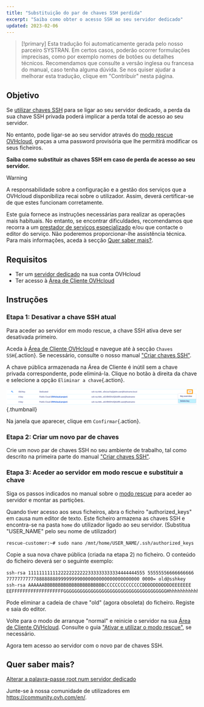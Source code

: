```yaml
---
title: "Substituição do par de chaves SSH perdida"
excerpt: "Saiba como obter o acesso SSH ao seu servidor dedicado"
updated: 2023-02-06
---
```


> [!primary]
> Esta tradução foi automaticamente gerada pelo nosso parceiro SYSTRAN. Em certos casos, poderão ocorrer formulações imprecisas, como por exemplo nomes de botões ou detalhes técnicos. Recomendamos que consulte a versão inglesa ou francesa do manual, caso tenha alguma dúvida. Se nos quiser ajudar a melhorar esta tradução, clique em "Contribuir" nesta página.
>

## Objetivo

Se [utilizar chaves SSH](/pages/bare_metal_cloud/dedicated_servers/creating-ssh-keys-dedicated) para se ligar ao seu servidor dedicado, a perda da sua chave SSH privada poderá implicar a perda total de acesso ao seu servidor.

No entanto, pode ligar-se ao seu servidor através do [modo rescue OVHcloud](/pages/bare_metal_cloud/dedicated_servers/rescue_mode), graças a uma password provisória que lhe permitirá modificar os seus ficheiros.

**Saiba como substituir as chaves SSH em caso de perda de acesso ao seu servidor.**

> [!warning]
>
> A responsabilidade sobre a configuração e a gestão dos serviços que a OVHcloud disponibiliza recai sobre o utilizador. Assim, deverá certificar-se de que estes funcionam corretamente.
>
> Este guia fornece as instruções necessárias para realizar as operações mais habituais. No entanto, se encontrar dificuldades, recomendamos que recorra a um [prestador de serviços especializado](https://partner.ovhcloud.com/pt/directory/) e/ou que contacte o editor do serviço. Não poderemos proporcionar-lhe assistência técnica. Para mais informações, aceda à secção [Quer saber mais?](#go-further).
>

## Requisitos

- Ter um [servidor dedicado](https://www.ovhcloud.com/pt/bare-metal/) na sua conta OVHcloud
- Ter acesso à [Área de Cliente OVHcloud](https://www.ovh.com/auth/?action=gotomanager&from=https://www.ovh.pt/&ovhSubsidiary=pt)

## Instruções

### Etapa 1: Desativar a chave SSH atual

Para aceder ao servidor em modo rescue, a chave SSH ativa deve ser desativada primeiro.

Aceda à [Área de Cliente OVHcloud](https://www.ovh.com/auth/?action=gotomanager&from=https://www.ovh.pt/&ovhSubsidiary=pt) e navegue até à secção `Chaves SSH`{.action}. Se necessário, consulte o nosso manual ["Criar chaves SSH"](/pages/cloud/dedicated/creating-ssh-keys-dedicated#cpsshkey).

A chave pública armazenada na Área de Cliente é inútil sem a chave privada correspondente, pode eliminá-la. Clique no botão <i class="icons-ellipsis icons-border-rounded icons-masterbrand-blue"></i> à direita da chave e selecione a opção `Eliminar a chave`{.action}.

![Eliminar chave](images/replace-lost-key-01.png){.thumbnail}

Na janela que aparecer, clique em `Confirmar`{.action}.

### Etapa 2: Criar um novo par de chaves

Crie um novo par de chaves SSH no seu ambiente de trabalho, tal como descrito na primeira parte do manual ["Criar chaves SSH"](/pages/bare_metal_cloud/dedicated_servers/creating-ssh-keys-dedicated).

### Etapa 3: Aceder ao servidor em modo rescue e substituir a chave

Siga os passos indicados no manual sobre o [modo rescue](/pages/bare_metal_cloud/dedicated_servers/rescue_mode) para aceder ao servidor e montar as partições.

Quando tiver acesso aos seus ficheiros, abra o ficheiro "authorized_keys" em causa num editor de texto. Este ficheiro armazena as chaves SSH e encontra-se na pasta `home` do utilizador ligado ao seu servidor. (Substitua "USER_NAME" pelo seu nome de utilizador)

```
rescue-customer:~# sudo nano /mnt/home/USER_NAME/.ssh/authorized_keys
```

Copie a sua nova chave pública (criada na etapa 2) no ficheiro. O conteúdo do ficheiro deverá ser o seguinte exemplo:

```console
ssh-rsa 1111111111122222222222333333333334444444555 55555556666666666
7777777777788888888999999990000000000000000000000 0000= old@sshkey
ssh-rsa AAAAAABBBBBBBBBBBBBBBBBBBBBBCCCCCCCCCCCCCCDDDDDDDDDDDEEEEEEE
EEFFFFFFFFFFFFFFFFFFFGGGGGGGGGGGGGGGGGGGGGGGGGGGGGGGGGGGGGGHhhhhhhhhhhhhhhhhhhhhhhhhhhhhhhhhhhhhhhhhhhhhhhhhhhhhhhhhhhhhhhhhhhhhhhhhhhhhhhhhhhhhhhhhhhhhhhhhhhhhhhhhhhhhhhhhhhhhhhhhhhhhhhhhhhhhhhhhhhhhhhhhhhhhhhhhhhhhhhhhhhhhhhhhhhhhhhhhhhhhhhhhhhhhhhhhhhhhhhhhhhhhhh
```

Pode eliminar a cadeia de chave "old" (agora obsoleta) do ficheiro. Registe e saia do editor.

Volte para o modo de arranque "normal" e reinicie o servidor na sua [Área de Cliente OVHcloud](https://www.ovh.com/auth/?action=gotomanager&from=https://www.ovh.pt/&ovhSubsidiary=pt). Consulte o guia ["Ativar e utilizar o modo rescue"](/pages/bare_metal_cloud/dedicated_servers/rescue_mode), se necessário.

Agora tem acesso ao servidor com o novo par de chaves SSH.

## Quer saber mais? <a name="go-further"></a>

[Alterar a palavra-passe root num servidor dedicado](/pages/bare_metal_cloud/dedicated_servers/changing_root_password_linux_ds)

Junte-se à nossa comunidade de utilizadores em <https://community.ovh.com/en/>.